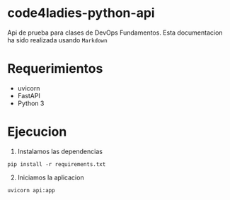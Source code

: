 # code4ladies-python-api
Api de prueba para clases de DevOps Fundamentos. Esta documentacion ha sido realizada usando `Markdown`


# Requerimientos

- uvicorn
- FastAPI
- Python 3


# Ejecucion

1. Instalamos las dependencias
```
pip install -r requirements.txt
```

2. Iniciamos la aplicacion
```
uvicorn api:app
```